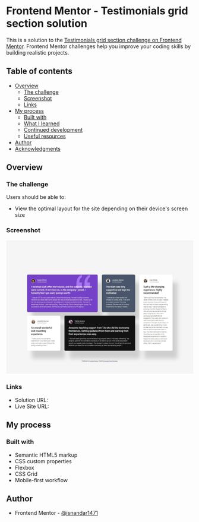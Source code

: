 # Frontend Mentor - Testimonials grid section solution

This is a solution to the [Testimonials grid section challenge on Frontend Mentor](https://www.frontendmentor.io/challenges/testimonials-grid-section-Nnw6J7Un7). Frontend Mentor challenges help you improve your coding skills by building realistic projects. 

## Table of contents

- [Overview](#overview)
  - [The challenge](#the-challenge)
  - [Screenshot](#screenshot)
  - [Links](#links)
- [My process](#my-process)
  - [Built with](#built-with)
  - [What I learned](#what-i-learned)
  - [Continued development](#continued-development)
  - [Useful resources](#useful-resources)
- [Author](#author)
- [Acknowledgments](#acknowledgments)

## Overview

### The challenge

Users should be able to:

- View the optimal layout for the site depending on their device's screen size

### Screenshot

![](./solution/desktop-screenshot.jpeg)

### Links

- Solution URL: 
- Live Site URL: 

## My process

### Built with

- Semantic HTML5 markup
- CSS custom properties
- Flexbox
- CSS Grid
- Mobile-first workflow
<!-- - [React](https://reactjs.org/) - JS library -->
<!-- - [Next.js](https://nextjs.org/) - React framework -->
<!-- - [Styled Components](https://styled-components.com/) - For styles -->

<!-- ### What I learned -->

<!-- Use this section to recap over some of your major learnings while working through this project. Writing these out and providing code samples of areas you want to highlight is a great way to reinforce your own knowledge. -->

<!-- To see how you can add code snippets, see below: -->

<!-- ```html
<h1>Some HTML code I'm proud of</h1>
```
```css
.proud-of-this-css {
  color: papayawhip;
}
```
```js
const proudOfThisFunc = () => {
  console.log('🎉')
}
``` -->

<!-- If you want more help with writing markdown, we'd recommend checking out [The Markdown Guide](https://www.markdownguide.org/) to learn more. -->

<!-- ### Continued development -->

<!-- Use this section to outline areas that you want to continue focusing on in future projects. These could be concepts you're still not completely comfortable with or techniques you found useful that you want to refine and perfect. -->

<!-- ### Useful resources -->

<!-- - [Example resource 1](https://www.example.com) - This helped me for XYZ reason. I really liked this pattern and will use it going forward. -->
<!-- - [Example resource 2](https://www.example.com) - This is an amazing article which helped me finally understand XYZ. I'd recommend it to anyone still learning this concept. -->

## Author

<!-- - Website - [Add your name here](https://www.your-site.com) -->
- Frontend Mentor - [@isnandar1471](https://www.frontendmentor.io/profile/isnandar1471)
<!-- - Twitter - [@yourusername](https://www.twitter.com/yourusername) -->

<!-- ## Acknowledgments -->

<!-- This is where you can give a hat tip to anyone who helped you out on this project. Perhaps you worked in a team or got some inspiration from someone else's solution. This is the perfect place to give them some credit. -->
